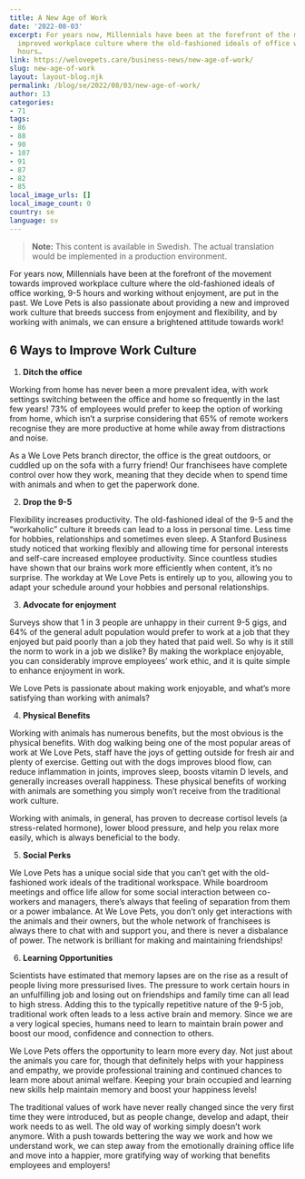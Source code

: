 ```yaml
---
title: A New Age of Work
date: '2022-08-03'
excerpt: For years now, Millennials have been at the forefront of the movement towards
  improved workplace culture where the old-fashioned ideals of office working, 9-5
  hours…
link: https://welovepets.care/business-news/new-age-of-work/
slug: new-age-of-work
layout: layout-blog.njk
permalink: /blog/se/2022/08/03/new-age-of-work/
author: 13
categories:
- 71
tags:
- 86
- 88
- 90
- 107
- 91
- 87
- 82
- 85
local_image_urls: []
local_image_count: 0
country: se
language: sv
---
```




> **Note:** This content is available in Swedish. The actual translation would be implemented in a production environment.

For years now, Millennials have been at the forefront of the movement towards improved workplace culture where the old-fashioned ideals of office working, 9-5 hours and working without enjoyment, are put in the past. We Love Pets is also passionate about providing a new and improved work culture that breeds success from enjoyment and flexibility, and by working with animals, we can ensure a brightened attitude towards work!

## **6 Ways to Improve Work Culture**

1. **Ditch the office**

Working from home has never been a more prevalent idea, with work settings switching between the office and home so frequently in the last few years! 73% of employees would prefer to keep the option of working from home, which isn’t a surprise considering that 65% of remote workers recognise they are more productive at home while away from distractions and noise.

As a We Love Pets branch director, the office is the great outdoors, or cuddled up on the sofa with a furry friend! Our franchisees have complete control over how they work, meaning that they decide when to spend time with animals and when to get the paperwork done.

2. **Drop the 9-5**

Flexibility increases productivity. The old-fashioned ideal of the 9-5 and the “workaholic” culture it breeds can lead to a loss in personal time. Less time for hobbies, relationships and sometimes even sleep. A Stanford Business study noticed that working flexibly and allowing time for personal interests and self-care increased employee productivity. Since countless studies have shown that our brains work more efficiently when content, it’s no surprise. The workday at We Love Pets is entirely up to you, allowing you to adapt your schedule around your hobbies and personal relationships.

3. **Advocate for enjoyment**

Surveys show that 1 in 3 people are unhappy in their current 9-5 gigs, and 64% of the general adult population would prefer to work at a job that they enjoyed but paid poorly than a job they hated that paid well. So why is it still the norm to work in a job we dislike? By making the workplace enjoyable, you can considerably improve employees’ work ethic, and it is quite simple to enhance enjoyment in work.

We Love Pets is passionate about making work enjoyable, and what’s more satisfying than working with animals?

4. **Physical Benefits**

Working with animals has numerous benefits, but the most obvious is the physical benefits. With dog walking being one of the most popular areas of work at We Love Pets, staff have the joys of getting outside for fresh air and plenty of exercise. Getting out with the dogs improves blood flow, can reduce inflammation in joints, improves sleep, boosts vitamin D levels, and generally increases overall happiness. These physical benefits of working with animals are something you simply won’t receive from the traditional work culture.

Working with animals, in general, has proven to decrease cortisol levels (a stress-related hormone), lower blood pressure, and help you relax more easily, which is always beneficial to the body.

5. **Social Perks**

We Love Pets has a unique social side that you can’t get with the old-fashioned work ideals of the traditional workspace. While boardroom meetings and office life allow for some social interaction between co-workers and managers, there’s always that feeling of separation from them or a power imbalance. At We Love Pets, you don’t only get interactions with the animals and their owners, but the whole network of franchisees is always there to chat with and support you, and there is never a disbalance of power. The network is brilliant for making and maintaining friendships!

6. **Learning Opportunities**

Scientists have estimated that memory lapses are on the rise as a result of people living more pressurised lives. The pressure to work certain hours in an unfulfilling job and losing out on friendships and family time can all lead to high stress. Adding this to the typically repetitive nature of the 9-5 job, traditional work often leads to a less active brain and memory. Since we are a very logical species, humans need to learn to maintain brain power and boost our mood, confidence and connection to others.

We Love Pets offers the opportunity to learn more every day. Not just about the animals you care for, though that definitely helps with your happiness and empathy, we provide professional training and continued chances to learn more about animal welfare. Keeping your brain occupied and learning new skills help maintain memory and boost your happiness levels!

The traditional values of work have never really changed since the very first time they were introduced, but as people change, develop and adapt, their work needs to as well. The old way of working simply doesn’t work anymore. With a push towards bettering the way we work and how we understand work, we can step away from the emotionally draining office life and move into a happier, more gratifying way of working that benefits employees and employers!